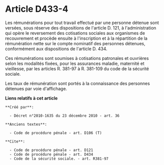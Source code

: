 # Article D433-4

Les rémunérations pour tout travail effectué par une personne détenue sont versées, sous réserve des dispositions de
l'article D. 121, à l'administration qui opère le reversement des cotisations sociales aux organismes de recouvrement et
procède ensuite à l'inscription et à la répartition de la rémunération nette sur le compte nominatif des personnes détenues,
conformément aux dispositions de l'article D. 434. 

Ces rémunérations sont soumises à cotisations patronales et ouvrières selon les modalités fixées, pour les assurances
maladie, maternité et vieillesse, par les articles R. 381-97 à R. 381-109 du code de la sécurité sociale. 

Les taux de rémunération sont portés à la connaissance des personnes détenues par voie d'affichage.

**Liens relatifs à cet article**

	**Créé par**:

	  - Décret n°2010-1635 du 23 décembre 2010 - art. 36

	**Anciens textes**:

	  - Code de procédure pénale - art. D106 (T)

	**Cite**:

	  - Code de procédure pénale - art. D121
	  - Code de procédure pénale - art. D434
	  - Code de la sécurité sociale. - art. R381-97
